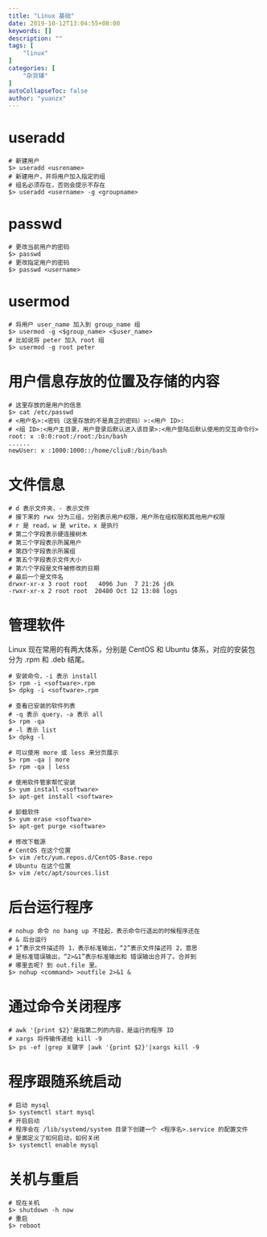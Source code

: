 ```yaml
---
title: "Linux 基础"
date: 2019-10-12T13:04:55+08:00
keywords: []
description: ""
tags: [
    "linux"
]
categories: [
    "杂货铺"
]
autoCollapseToc: false
author: "yuanzx"
---
```


# useradd

```shell
# 新建用户
$> useradd <usrename>
# 新建用户，并将用户加入指定的组
# 组名必须存在，否则会提示不存在
$> useradd <username> -g <groupname>
```

# passwd

```shell
# 更改当前用户的密码
$> passwd 
# 更改指定用户的密码
$> passwd <username>
```

# usermod

```shell
# 将用户 user_name 加入到 group_name 组
$> usermod -g <$group_name> <$user_name>
# 比如说将 peter 加入 root 组
$> usermod -g root peter
```

# 用户信息存放的位置及存储的内容

```shell
# 这里存放的是用户的信息
$> cat /etc/passwd
# <用户名>:<密码（这里存放的不是真正的密码）>:<用户 ID>:
# <组 ID>:<用户主目录，用户登录后默认进入该目录>:<用户登陆后默认使用的交互命令行>
root: x :0:0:root:/root:/bin/bash
......
newUser: x :1000:1000::/home/cliu8:/bin/bash
```

# 文件信息

```shell
# d 表示文件夹，- 表示文件
# 接下来的 rwx 分为三组，分别表示用户权限，用户所在组权限和其他用户权限
# r 是 read，w 是 write，x 是执行
# 第二个字段表示硬连接树木
# 第三个字段表示所属用户
# 第四个字段表示所属组
# 第五个字段表示文件大小
# 第六个字段是文件被修改的日期
# 最后一个是文件名
drwxr-xr-x 3 root root   4096 Jun  7 21:26 jdk
-rwxr-xr-x 2 root root  20480 Oct 12 13:08 logs
```

# 管理软件

Linux 现在常用的有两大体系，分别是 CentOS 和 Ubuntu 体系，对应的安装包分为 .rpm 和 .deb 结尾。

```shell
# 安装命令，-i 表示 install
$> rpm -i <software>.rpm
$> dpkg -i <software>.rpm

# 查看已安装的软件列表
# -q 表示 query，-a 表示 all
$> rpm -qa
# -l 表示 list
$> dpkg -l

# 可以使用 more 或 less 来分页展示
$> rpm -qa | more
$> rpm -qa | less

# 使用软件管家帮忙安装
$> yum install <software>
$> apt-get install <software>

# 卸载软件
$> yum erase <software>
$> apt-get purge <software>

# 修改下载源
# CentOS 在这个位置
$> vim /etc/yum.repos.d/CentOS-Base.repo
# Ubuntu 在这个位置
$> vim /etc/apt/sources.list
```

# 后台运行程序

```shell
# nohup 命令 no hang up 不挂起，表示命令行退出的时候程序还在
# & 后台运行
# 1”表示文件描述符 1，表示标准输出，“2”表示文件描述符 2，意思
# 是标准错误输出，“2>&1”表示标准输出和 错误输出合并了。合并到
# 哪里去呢? 到 out.file 里。
$> nohup <command> >outfile 2>&1 &
```

# 通过命令关闭程序

```shell
# awk '{print $2}'是指第二列的内容，是运行的程序 ID
# xargs 将传输传递给 kill -9
$> ps -ef |grep 关键字 |awk '{print $2}'|xargs kill -9
```

# 程序跟随系统启动

```shell
# 启动 mysql
$> systemctl start mysql
# 开启启动
# 程序会在 /lib/systemd/system 目录下创建一个 <程序名>.service 的配置文件
# 里面定义了如何启动，如何关闭
$> systemctl enable mysql
```

# 关机与重启

```shell
# 现在关机
$> shutdown -h now 
# 重启
$> reboot
```